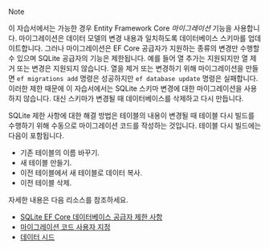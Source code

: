 
> [!NOTE]
> 이 자습서에서는 가능한 경우 Entity Framework Core *마이그레이션* 기능을 사용합니다. 마이그레이션은 데이터 모델의 변경 내용과 일치하도록 데이터베이스 스키마를 업데이트합니다. 그러나 마이그레이션은 EF Core 공급자가 지원하는 종류의 변경만 수행할 수 있으며 SQLite 공급자의 기능은 제한됩니다. 예를 들어 열 추가는 지원되지만 열 제거 또는 변경은 지원되지 않습니다. 열을 제거 또는 변경하기 위해 마이그레이션을 만들면 `ef migrations add` 명령은 성공하지만 `ef database update` 명령은 실패합니다. 이러한 제한 때문에 이 자습서에서는 SQLite 스키마 변경에 대한 마이그레이션을 사용하지 않습니다. 대신 스키마가 변경될 때 데이터베이스를 삭제하고 다시 만듭니다.
>
>SQLite 제한 사항에 대한 해결 방법은 테이블의 내용이 변경될 때 테이블 다시 빌드를 수행하기 위해 수동으로 마이그레이션 코드를 작성하는 것입니다. 테이블 다시 빌드에는 다음이 포함됩니다.
>
>* 기존 테이블의 이름 바꾸기.
>* 새 테이블 만들기.
>* 이전 테이블에서 새 테이블로 데이터 복사.
>* 이전 테이블 삭제.
>
>자세한 내용은 다음 리소스를 참조하세요.
>
> * [SQLite EF Core 데이터베이스 공급자 제한 사항](/ef/core/providers/sqlite/limitations)
> * [마이그레이션 코드 사용자 지정](/ef/core/managing-schemas/migrations/#customize-migration-code)
> * [데이터 시드](/ef/core/modeling/data-seeding)